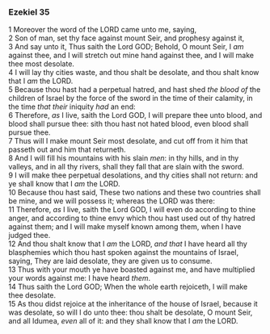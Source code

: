 ### Ezekiel 35

1 Moreover the word of the LORD came unto me, saying,  
2 Son of man, set thy face against mount Seir, and prophesy against it,  
3 And say unto it, Thus saith the Lord GOD; Behold, O mount Seir, I *am* against thee, and I will stretch out mine hand against thee, and I will make thee most desolate.  
4 I will lay thy cities waste, and thou shalt be desolate, and thou shalt know that I *am* the LORD.  
5 Because thou hast had a perpetual hatred, and hast shed *the blood of* the children of Israel by the force of the sword in the time of their calamity, in the time *that their* iniquity *had* an end:  
6 Therefore, *as* I live, saith the Lord GOD, I will prepare thee unto blood, and blood shall pursue thee: sith thou hast not hated blood, even blood shall pursue thee.  
7 Thus will I make mount Seir most desolate, and cut off from it him that passeth out and him that returneth.  
8 And I will fill his mountains with his slain *men*: in thy hills, and in thy valleys, and in all thy rivers, shall they fall that are slain with the sword.  
9 I will make thee perpetual desolations, and thy cities shall not return: and ye shall know that I *am* the LORD.  
10 Because thou hast said, These two nations and these two countries shall be mine, and we will possess it; whereas the LORD was there:  
11 Therefore, *as* I live, saith the Lord GOD, I will even do according to thine anger, and according to thine envy which thou hast used out of thy hatred against them; and I will make myself known among them, when I have judged thee.  
12 And thou shalt know that I *am* the LORD, *and that* I have heard all thy blasphemies which thou hast spoken against the mountains of Israel, saying, They are laid desolate, they are given us to consume.  
13 Thus with your mouth ye have boasted against me, and have multiplied your words against me: I have heard *them*.  
14 Thus saith the Lord GOD; When the whole earth rejoiceth, I will make thee desolate.  
15 As thou didst rejoice at the inheritance of the house of Israel, because it was desolate, so will I do unto thee: thou shalt be desolate, O mount Seir, and all Idumea, *even* all of it: and they shall know that I *am* the LORD.  
